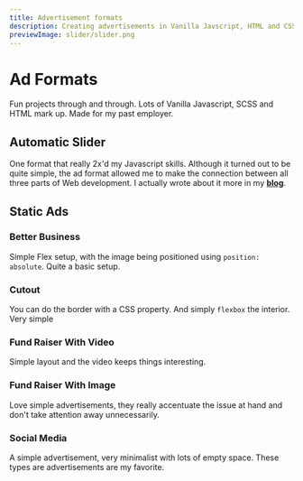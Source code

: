 ```yaml
---
title: Advertisement formats
description: Creating advertisements in Vanilla Javscript, HTML and CSS
previewImage: slider/slider.png
---
```


# Ad Formats

Fun projects through and through. Lots of Vanilla Javascript, SCSS and HTML mark up. Made for my past employer.

## Automatic Slider

One format that really 2x'd my Javascript skills. Although it turned out to be quite simple, the ad format allowed me to make the connection between all three parts of Web development.
I actually wrote about it more in my **<a href="/blog/automated-slider">blog</a>**.

<dynamic-image filename="slider/slider.png"></dynamic-image>

## Static Ads

### Better Business

Simple Flex setup, with the image being positioned using `position: absolute`. Quite a basic setup.

<dynamic-image filename="adformatimgs/better-business.png"></dynamic-image>

### Cutout

You can do the border with a CSS property. And simply `flexbox` the interior. Very simple

<dynamic-image filename="adformatimgs/cutout.png"></dynamic-image>

### Fund Raiser With Video

Simple layout and the video keeps things interesting.

<dynamic-image filename="adformatimgs/funder-raiser.png"></dynamic-image>

### Fund Raiser With Image

Love simple advertisements, they really accentuate the issue at hand and don't take attention away unnecessarily.

<dynamic-image filename="adformatimgs/funder-raiser-with-image.png"></dynamic-image>

### Social Media

A simple advertisement, very minimalist with lots of empty space. These types are advertisements are my favorite.

<dynamic-image filename="adformatimgs/social-media.png"></dynamic-image>
